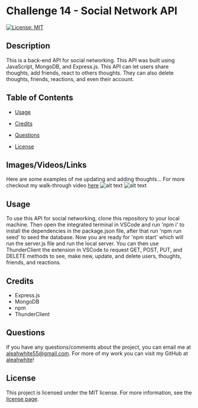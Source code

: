 # Challenge 14 - Social Network API
[![License: MIT](https://img.shields.io/badge/License-MIT-yellow.svg)](https://opensource.org/licenses/MIT) 

## Description
This is a back-end API for social networking. This API was built using JavaScript, MongoDB, and Express.js. This API can let users share thoughts, add friends, react to others thoughts. They can also delete thoughts, friends, reactions, and even their account.

## Table of Contents 
- [Usage](#usage)

- [Credits](#credits)

- [Questions](#questions)

- [License](#license)

## Images/Videos/Links
Here are some examples of me updating and adding thoughts... For more checkout my walk-through video [here](https://drive.google.com/file/d/14Z4CLzh9S2StMjFUkv0hJL-Y1koQXq1n/view?usp=sharing)
![alt text](<assets/Screenshot 2024-03-12 at 5.15.13 PM.png>)
![alt text](<assets/Screenshot 2024-03-12 at 5.24.29 PM.png>)

## Usage
To use this API for social networking, clone this repository to your local machine. Then open the integrated terminal in VSCode and run 'npm i' to install the dependencies in the package.json file, after that run 'npm run seed' to seed the database. Now you are ready for 'npm start' which will run the server.js file and run the local server. You can then use ThunderClient the extension in VSCode to request GET, POST, PUT, and DELETE methods to see, make new, update, and delete users, thoughts, friends, and reactions. 

## Credits
- Express.js
- MongoDB
- npm
- ThunderClient

## Questions
If you have any questions/comments about the project, you can email me at [aleahwhite55@gmail.com](mailto:aleahwhite55@gmail.com). For more of my work you can visit my GitHub at [aleahwhite](https://github.com/aleahwhite)!


## License
This project is licensed under the MIT license. For more information, see the [license page](https://spdx.org/licenses/MIT.html).
